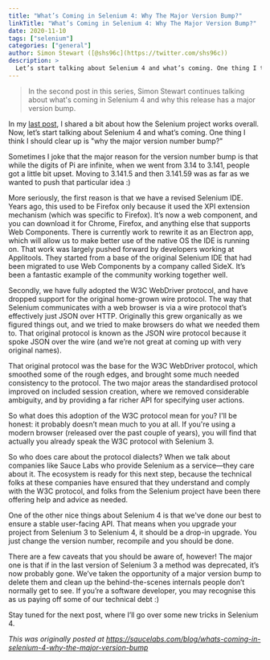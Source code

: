 ```yaml
---
title: "What’s Coming in Selenium 4: Why The Major Version Bump?"
linkTitle: "What’s Coming in Selenium 4: Why The Major Version Bump?"
date: 2020-11-10
tags: ["selenium"]
categories: ["general"]
author: Simon Stewart ([@shs96c](https://twitter.com/shs96c))
description: >
  Let’s start talking about Selenium 4 and what’s coming. One thing I think I should clear up is "why the major version number bump?"
---
```



>In the second post in this series, Simon Stewart continues talking about 
>what's coming in Selenium 4 and why this release has a major version bump.

In my [last post](/blog/2020/what-is-coming-in-selenium-4-how-can-i-contribute/), 
I shared a bit about how the Selenium project works overall. Now, let’s start talking about Selenium 4 
and what’s coming. One thing I think I should clear up is "why the major version number bump?"

Sometimes I joke that the major reason for the version number bump is that while the digits of Pi are 
infinite, when we went from 3.14 to 3.141, people got a little bit upset. Moving to 3.141.5 and then 
3.141.59 was as far as we wanted to push that particular idea :)

More seriously, the first reason is that we have a revised Selenium IDE. Years ago, this used to be 
Firefox only because it used the XPI extension mechanism (which was specific to Firefox). It’s now a 
web component, and you can download it for Chrome, Firefox, and anything else that supports Web 
Components. There is currently work to rewrite it as an Electron app, which will allow us to make 
better use of the native OS the IDE is running on. That work was largely pushed forward by developers 
working at Applitools. They started from a base of the original Selenium IDE that had been migrated 
to use Web Components by a company called SideX. It’s been a fantastic example of the community 
working together well.

Secondly, we have fully adopted the W3C WebDriver protocol, and have dropped support for the original 
home-grown wire protocol. The way that Selenium communicates with a web browser is via a wire protocol 
that’s effectively just JSON over HTTP. Originally this grew organically as we figured things out, 
and we tried to make browsers do what we needed them to. That original protocol is known as the JSON 
wire protocol because it spoke JSON over the wire (and we’re not great at coming up with very original names).

That original protocol was the base for the W3C WebDriver protocol, which smoothed some of the rough 
edges, and brought some much needed consistency to the protocol. The two major areas the standardised 
protocol improved on included session creation, where we removed considerable ambiguity, and by providing 
a far richer API for specifying user actions.

So what does this adoption of the W3C protocol mean for you? I'll be honest: it probably doesn’t mean 
much to you at all. If you're using a modern browser (released over the past couple of years), you will 
find that actually you already speak the W3C protocol with Selenium 3. 

So who does care about the protocol dialects? When we talk about companies like Sauce Labs who provide 
Selenium as a service—they care about it. The ecosystem is ready for this next step, because the 
technical folks at these companies have ensured that they understand and comply with the W3C protocol, 
and folks from the Selenium project have been there offering help and advice as needed.

One of the other nice things about Selenium 4 is that we've done our best to ensure a stable user-facing 
API. That means when you upgrade your project from Selenium 3 to Selenium 4, it should be a drop-in 
upgrade. You just change the version number, recompile and you should be done.

There are a few caveats that you should be aware of, however! The major one is that if in the last version 
of Selenium 3 a method was deprecated, it’s now probably gone. We’ve taken the opportunity of a major 
version bump to delete them and clean up the behind-the-scenes internals people don’t normally get to see. 
If you’re a software developer, you may recognise this as us paying off some of our technical debt :)

Stay tuned for the next post, where I’ll go over some new tricks in Selenium 4.

*This was originally posted at https://saucelabs.com/blog/whats-coming-in-selenium-4-why-the-major-version-bump*
